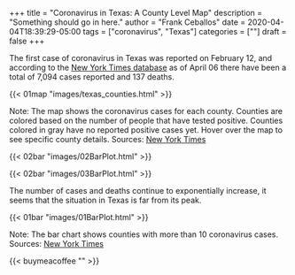 +++
title = "Coronavirus in Texas: A County Level Map"
description = "Something should go in here."
author = "Frank Ceballos"
date = 2020-04-04T18:39:29-05:00
tags = ["coronavirus", "Texas"]
categories = [""]
draft = false
+++


The first case of coronavirus in Texas was reported on February 12, and according
to the [New York Times database](https://github.com/nytimes/covid-19-data)
as of April 06 there have been a total of 7,094 cases reported and 137 deaths.
<!--more-->

{{< 01map "images/texas_counties.html" >}}


Note: The map shows the coronavirus cases for each county. Counties are colored
based on the number of people that have tested positive. Counties colored in
gray have no reported positive cases yet. Hover over the map to
see specific county details.
Sources: [New York Times](https://github.com/nytimes/covid-19-data)



{{< 02bar "images/02BarPlot.html" >}}

{{< 02bar "images/03BarPlot.html" >}}

The number of cases and deaths continue to exponentially increase, it seems that
the situation in Texas is far from its peak.


{{< 01bar "images/01BarPlot.html" >}}

Note: The bar chart shows counties with more than 10 coronavirus cases.
Sources: [New York Times](https://github.com/nytimes/covid-19-data)

{{< buymeacoffee "" >}}
